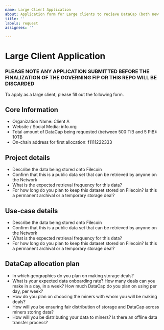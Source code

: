 ```yaml
---
name: Large Client Application
about: Application form for Large clients to recieve DataCap (both new and existing)
title: ''
labels: request
assignees: ''

---
```

# Large Client Application
### PLEASE NOTE ANY APPLICATION SUBMITTED BEFORE THE FINALIZATION OF THE GOVERNING FIP OR THIS REPO WILL BE DISCARDED

To apply as a large client, please fill out the following form. 

## Core Information
- Organization Name: Client A
- Website / Social Media: info.org
- Total amount of DataCap being requested (between 500 TiB and 5 PiB): 10TB
- On-chain address for first allocation: f1111222333

## Project details
- Describe the data being stored onto Filecoin
- Confirm that this is a public data set that can be retrieved by anyone on the Network
- What is the expected retrieval frequency for this data?
- For how long do you plan to keep this dataset stored on Filecoin? Is this a permanent archival or a temporary storage deal?

## Use-case details
- Describe the data being stored onto Filecoin
- Confirm that this is a public data set that can be retrieved by anyone on the Network
- What is the expected retrieval frequency for this data?
- For how long do you plan to keep this dataset stored on Filecoin? Is this a permanent archival or a temporary storage deal?

## DataCap allocation plan
- In which geographies do you plan on making storage deals?
- What is your expected data onboarding rate? How many deals can you make in a day, in a week? How much DataCap do you plan on using per day, per week?
- How do you plan on choosing the miners with whom you will be making deals?
- How will you be ensuring fair distribution of storage and DataCap across miners storing data?
- How will you be distributing your data to miners? Is there an offline data transfer process?